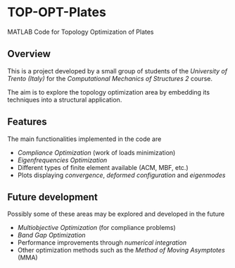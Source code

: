 # TOP-OPT-Plates
MATLAB Code for Topology Optimization of Plates

<add nice image>

## Overview
This is a project developed by a small group of students of the *University of Trento (Italy)* for the *Computational Mechanics of Structures 2* course.

The aim is to explore the topology optimization area by embedding its techniques into a structural application.

## Features
The main functionalities implemented in the code are
- *Compliance Optimization* (work of loads minimization)
- *Eigenfrequencies Optimization*
- Different types of finite element available (ACM, MBF, etc.)
- Plots displaying *convergence*, *deformed configuration* and *eigenmodes*

## Future development
Possibly some of these areas may be explored and developed in the future
- *Multiobjective Optimization* (for compliance problems)
- *Band Gap Optimization*
- Performance improvements through *numerical integration*
- Other optimization methods such as the *Method of Moving Asymptotes* (MMA)

